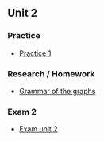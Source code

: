 ## Unit 2

### Practice

- [Practice 1](https://github.com/SalmaFabel/Mineria_de_Datos/tree/Unit_2/Practices#practice-1)

### Research / Homework

- [Grammar of the graphs](https://github.com/SalmaFabel/Mineria_de_Datos/blob/Unit_2/Research%20-%20Homework/Grammar%20of%20the%20graphs.md#grammar-of-the-graphs)

### Exam 2
- [Exam unit 2](https://github.com/SalmaFabel/Mineria_de_Datos/tree/Unit_2/Evaluation#exam-2-1)